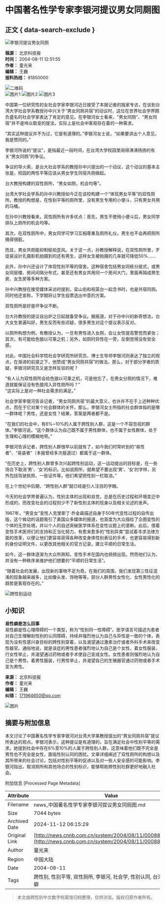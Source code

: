 # 中国著名性学专家李银河提议男女同厕图

## 正文 { data-search-exclude }


![李银河提议男女同厕](http://news.cnnb.com.cn/packages/2015/images/1_2.jpg)

**稿源：** 北京科技报  
**时间：** 2004-08-11 12:51:55  
**作者：** 童光来  
**编辑：** 王巍  
**报料热线：** 81850000  

![二维码](http://news.cnnb.com.cn/packages/2015/images/erweima.png)  
![图片1](http://news.cnnb.com.cn/packages/2015/images/1_14.jpg) 
![图片2](http://news.cnnb.com.cn/packages/2015/images/1_15.jpg) 
![图片3](http://news.cnnb.com.cn/packages/2015/images/1_16.png)

中国第一位研究性的女社会学家李银河近日接受了本报记者的独家专访，在谈到台湾大学社会学系教授孙中兴关于“男女同厕共宿”的动议时，这位在世界社会学界颇负盛名的社会学家表达了肯定的意见。在李银河女士看来，“男女同厕”、“男女同宿”并不是哗众取宠的提法，实际上是社会中客观存在着的一种需求。

“其实这种提议并不为过，它是有道理的。”李银河女士说，“如果要讲出个人意见，我是赞同的。”

李银河所说的“提议”，是指最近一段时间，在台湾大学校园里闹得沸沸扬扬的有关“男女同厕”的争议。

争议的导火索，是台大社会学系的教授孙中兴提出的一个动议，这个动议的基本主张是，校园的两性平等应该从男女学生同宿共厕做起。

台大教授构建的双性厕所，“男女如厕，机会均等”。

台湾大学社会学系的孙中兴教授如今正在该校构建一个“体现男女平等”的双性厕所。教授的构想是，在性别平等的厕所里，没有男生专用的小便斗，只有男女共用的马桶。

在孙中兴教授看来，双性厕所有许多优点：首先，男生不使用小便斗后，男女同学排队上厕所的机会均等。

其次，在双性厕所中，男女同学可学习互相尊重及厕所礼仪，男生也不会再把厕所搞得很脏。

而且，男女共厕能抑制偷拍歪风。关于这一点，孙教授解释说，在双性厕所里，歹徒装设针孔摄影机拍摄到的还有男生，这样女生被拍摄的几率就可降低50%……

此外，孙中兴还设计了体现性别平等的宿舍。这种宿舍包括男女同栋分层式，或男女同层楼、房间间隔分布式，甚至还有男女共用同一个房间大门，里面再隔成男生房、女生房等多种方案。

孙中兴教授在接受媒体采访时提到，梁山伯和祝英台一起念书时，也是共宿同厕。同时他还宣称，下学期将让学生投票选出中意的方案。

双性厕所是好是坏争议不断。

台大孙教授的提议自出炉之日起就备受争议。据报道，对于孙中兴的新奇想法，台大女生普遍叫好，男生反而有些迟疑，很多男生对这个提议表示反对。

以厕所构想为例，有教授认为，一旦有男性进入女厕，会让女性提高警觉而紧张；其次，有可能给色狼以可乘之机；另外，如厕时异性在一旁，反倒觉得没有安全感。

对此，中国社会科学院社会学研究所研究员、博士生导师李银河则表达了独立的观点，在渐进的前提之下，他赞成“男女同厕共宿”的做法。那么，对于部分学者的质疑，李银河研究员又是怎样反驳的呢？

“有人认为双性厕所会给色狼以可乘之机，可是他忘了，在男女分厕的情况下，难道就能保证没有色狼闯入异性厕所吗？”  
“这实际上是对一种社会需求的满足。”

社会学家李银河告诉记者，“男女同厕共宿”的最大意义，也许并不在于上述种种优点，而在于它对某个社会群体的关怀。那么，李银河女士所指的社会群体指的是哪一群体呢？男性，还是女性？结果，答案是两者都不是。

“在我们的社会中，有6%~10%的人属于跨性别人群，这是一个不容忽视的群体。”李银河说，“这个群体认为自己既不属于男性群体，也不属于女性群体，处于生理和心理的模糊地带。”

李银河告诉记者，跨性别人群很早以前就有了，如今我们时常听到的“易性者”、“易装者”（本报曾经多次报道过）都属于这一群体。

“在历史上，跨性别人群曾多次兴起跨性别运动，这一运动提出的目标是，在一些场合下取消‘男’、‘女’的标识。比如说厕所，就希望不要出现‘男’、‘女’的字样，另外包括驾驶执照、一些证件等，他们希望把性别一栏取消。”

在上个世纪中后期，“跨性别人群”就已经是引人注目的字眼。

今天的社会学界普遍认为，性别主体的出现和自觉，总是在历史过程和环境变迁中形成的，而改变社会的过程则少不了新性别主体的现身以及相关论述的发声。

1967年，“男变女”变性人克里斯丁·乔金森描述自身于50年代变性过程的自传出版，这个耸动的话题吸引了美国众多媒体的报道，也首度为大众描绘了企图变性的个体的无奈处境，并以个人的自述突破医学体系在变性议题上的垄断。此后，借着变性手术医师们的支持和正当化努力，有愈来愈多的“性别异类”尝试着寻求法律方面的改革，以便让他们更容易获得各种改变身体性别表征的手术，也更容易得到新的身份证明文件，以更改其他相关的官方记录，建立平顺的日常生活。

如今，这一群体逐渐为大众所熟知，变性手术在国内也频频出现。然而他们认为，并没有一种秩序来维护他们想要的“平顺的日常生活”。

“随着社会的发展，出现新的事物不足为奇。在我们的周围，我们发现第三性征混淆的现象越来越多，比如像头发、饰物等等，部分人群男性女性化、女性男性化的趋势是客观存在的。”

![跨性别运动](http://www.cnnb.com.cn/big5/node2/node48/node2379/images/00279276.jpg)

## 小知识

**易性癖是怎么回事**  
易性癖是性心理障碍的一个类型，称为“性别同一性障碍”。医学语言可描述为患者对自己生理解剖性别的认同障碍，持续并强烈地认为自己与异性是一致的个体，表现为没有性感兴奋目标的跨性别穿着，以及渴望通过激素治疗或者外科手术来改变性器官。通俗地说，就是该症的男性患者强烈地认为自己是个女性，着女性服装，行女性举止，并渴望通过药物或者手术使自己变成女性。女性患者则强烈地认为自己是个男性，着男性服装，行男性举止，并渴望自己的生殖器官通过药物或者手术变为男性。

**来源：** 北京科技报  
**作者：** 童光来  
**编辑：** 王巍  
**纠错：** [171964650@qq.com](mailto:171964650@qq.com)  

![图片](http://www.cnnb.com.cn/pic/0/04/21/41/4214177_806742.jpg)

## 摘要与附加信息

<!-- tcd_abstract -->
本文讨论了中国著名性学专家李银河对台湾大学某教授提出的“男女同厕共宿”提议所表达的观点。李银河表示，这种提议是有道理的，旨在满足社会中性别平等的需求。她提到社会中存在6%至10%的人属于跨性别人群，这意味着他们既不完全是男性也不完全是女性，面临性别认同的困扰。文章详细阐述了双性厕所的构想以及其所带来的社会讨论，包括对性别平等的促进以及对一些人安全感的可能影响。李银河指出，取消厕所和其他场合的性别标识，能够帮助跨性别社群更好地融入社会。
<!-- tcd_abstract_end -->

附加信息 [Processed Page Metadata]

| Attribute       | Value                                  |
|-----------------|----------------------------------------|
| Filename        | news_中国著名性学专家李银河提议男女同厕图.md                             |
| Size            | 7044 bytes                           |
| Archived Date   | 2024-11-12 06:15:29                             |
| Original Link   | [http://news.cnnb.com.cn/system/2004/08/11/000884448.shtml](http://news.cnnb.com.cn/system/2004/08/11/000884448.shtml)                       |
| Author          | 童光来                               |
| Region          | 中国大陆                               |
| Date            | 2004-08-11                                 |
| Tags            | 跨性别, 性别平等, 双性厕所, 李银河, 社会学, 性别认同, 台湾大学, 易性癖                                 |
>
> 本文由跨性别中文数字档案馆归档整理，仅供浏览。版权归原作者所有。
>